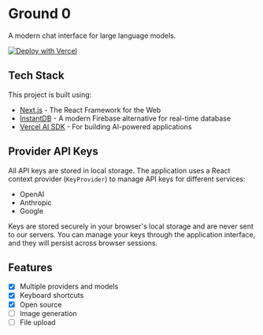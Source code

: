 # Ground 0

A modern chat interface for large language models.

[![Deploy with Vercel](https://vercel.com/button)](https://vercel.com/new/clone?repository-url=https%3A%2F%2Fgithub.com%2Fyourusername%2Fchaterface)

## Tech Stack

This project is built using:

- [Next.js](https://nextjs.org/) - The React Framework for the Web
- [InstantDB](https://www.instantdb.com/) - A modern Firebase alternative for real-time database
- [Vercel AI SDK](https://sdk.vercel.ai/docs/introduction) - For building AI-powered applications

## Provider API Keys
All API keys are stored in local storage. The application uses a React context provider 
(`KeyProvider`) to manage API keys for different services:

- OpenAI
- Anthropic
- Google

Keys are stored securely in your browser's local storage and are never sent to our servers. 
You can manage your keys through the application interface, and they will persist across 
browser sessions.

## Features

- [x] Multiple providers and models
- [x] Keyboard shortcuts
- [x] Open source
- [ ] Image generation
- [ ] File upload
